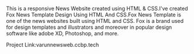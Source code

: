 This is a responsive News Website created using HTML & CSS.I've created Fox News Template Design Using HTML And CSS.Fox News Template is one of the news websites built using HTML and CSS. Fox is a brand used for design templates and illustrators and moreover in popular design software like adobe XD, Photoshop, and more.

Project Link:varunnewsweb.ccbp.tech
